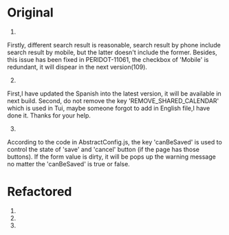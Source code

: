 # Original
1.
Firstly, different search result is reasonable, search result by phone include search result by mobile, but the latter doesn't include the former.
Besides, this issue has been fixed in PERIDOT-11061, the checkbox of 'Mobile' is redundant, it will dispear in the next version(109). 

2.
First,I have updated the Spanish into the latest version, it will be available in next build.
Second, do not remove the key 'REMOVE_SHARED_CALENDAR' which is used in Tui, maybe someone forgot to add in English file,I have done it. 
Thanks for your help.

3.
According to the code in AbstractConfig.js, the key 'canBeSaved' is used to control the state of 'save' and 'cancel' button (if the page has those buttons). If the form value is dirty, it will be pops up the warning message no matter the 'canBeSaved' is true or false.



# Refactored
1.

2.

3.








